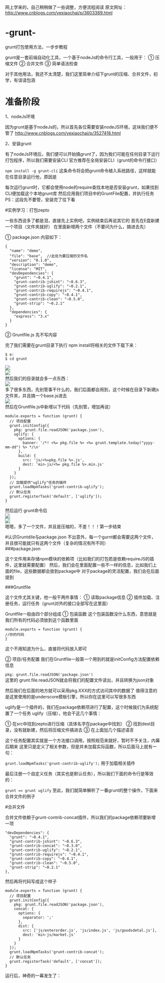 网上学来的，自己稍稍做了一些调整，方便流程阅读
原文网址：http://www.cnblogs.com/yexiaochai/p/3603389.html
# -grunt-
grunt打包使用方法，一步步教程

grunt是一套前端自动化工具，一个基于nodeJs的命令行工具，一般用于：
① 压缩文件
② 合并文件
③ 简单语法检查

对于其他用法，我还不太清楚，我们这里简单介绍下grunt的压缩、合并文件，初学，有误请包涵

# 准备阶段

1、nodeJs环境

因为grunt是基于nodeJs的，所以首先各位需要安装nodeJS环境，这块我们便不管了
http://www.cnblogs.com/yexiaochai/p/3527418.html

2、安装grunt

有了nodeJs环境后，我们便可以开始搞grunt了，因为我们可能在任何目录下运行打包程序，所以我们需要安装CLI
官方推荐在全局安装CLI（grunt的命令行接口）

`npm install -g grunt-cli`
这条命令将会把grunt命令植入系统路径，这样就能在任意目录运行他，原因是

每次运行grunt时，它都会使用node的require查找本地是否安装grunt，如果找到CLI便加载这个本地grunt库
然后应用我们项目中的GruntFile配置，并执行任务
PS：这段先不要管，安装完了往下看

#实例学习：打包zepto

一些东西说多了都是泪，直接先上实例吧，实例结束后再说其它的
首先在E盘新建一个项目（文件夹就好）
在里面新增两个文件（不要问为什么，搞进去先）

① package.json
内容如下：
```  
{
  "name": "demo",
  "file": "base",  //此处为要压缩的文件名
  "version": "0.1.0",
  "description": "demo",
  "license": "MIT",
  "devDependencies": {
    "grunt": "~0.4.1",
    "grunt-contrib-jshint": "~0.6.3",
    "grunt-contrib-uglify": "~0.2.1",
    "grunt-contrib-requirejs": "~0.4.1",
    "grunt-contrib-copy": "~0.4.1",
    "grunt-contrib-clean": "~0.5.0",
    "grunt-strip": "~0.2.1"
  },
  "dependencies": {
    "express": "3.x"
  }
}
```
② Gruntfile.js 
先不写内容

完了我们需要在grunt目录下执行 npm install将相关的文件下载下来：
```
$ e:
$ cd grunt
```
![](https://github.com/yarlinLee/-grunt-/raw/master/images/cd.jpg)   </br>
![](https://github.com/yarlinLee/-grunt-/raw/master/images/wenjian1.jpg)  </br>
然后我们的目录就会多一点东西： </br>
![](https://github.com/yarlinLee/-grunt-/raw/master/images/wenjian2.jpg)  </br>
多了很多东西，先别管事干什么的，我们后面都会用到，这个时候在目录下新建js文件夹，并且搞一个base.js进去 </br>
![](https://github.com/yarlinLee/-grunt-/raw/master/images/wenjian3.jpg) </br>
然后在Gruntfile.js中新增以下代码（先别管，增加再说） </br>
```
module.exports = function (grunt) {
  // 项目配置
  grunt.initConfig({
    pkg: grunt.file.readJSON('package.json'),
    uglify: {
      options: {
        banner: '/*! <%= pkg.file %> <%= grunt.template.today("yyyy-mm-dd") %> */\n'
      },
      build: {
        src: 'js/<%=pkg.file %>.js',
        dest: 'min-js/<%= pkg.file %>.min.js'
      }
    }
  });
  // 加载提供"uglify"任务的插件
  grunt.loadNpmTasks('grunt-contrib-uglify');
  // 默认任务
  grunt.registerTask('default', ['uglify']);
}
```
然后运行 grunt命令后  </br>
![](https://github.com/yarlinLee/-grunt-/raw/master/images/cd2.jpg)  </br>
![](https://github.com/yarlinLee/-grunt-/raw/master/images/wenjian4.jpg)  </br>
嗯嗯，多了一个文件，并且是压缩的，不差！！！第一步结束

#认识Gruntdile与package.json
不出意外，每一个gurnt都会需要这两个文件，并且很可能就只有这两个文件（复杂的情况有所不同）</br>
###package.json

这个文件用来存储npm模块的依赖项（比如我们的打包若是依赖requireJS的插件，这里就需要配置）
然后，我们会在里面配置一些不一样的信息，比如我们上面的file，这些数据都会放到package中
对于package的灵活配置，我们会在后面提到

###Gruntfile

这个文件尤其关键，他一般干两件事情：
① 读取package信息
② 插件加载、注册任务，运行任务（grunt对外的接口全部写在这里面）

Gruntfile一般由四个部分组成
① 包装函数
这个包装函数没什么东西，意思就是我们所有的代码必须放到这个函数里面
```
module.exports = function (grunt) {
//你的代码
}
```
这个不用知道为什么，直接将代码放入即可

② 项目/任务配置
我们在Gruntfile一般第一个用到的就是initConfig方法配置依赖信息

`pkg: grunt.file.readJSON('package.json')` </br>
这里的 grunt.file.readJSON就会将我们的配置文件读出，并且转换为json对象

然后我们在后面的地方就可以采用pkg.XXX的方式访问其中的数据了
值得注意的是这里使用的是underscore模板引擎，所以你在这里可以写很多东西

uglify是一个插件的，我们在package依赖项进行了配置，这个时候我们为系统配置了一个任务
uglify（压缩），他会干这几个事情：

① 在src中找到zepto进行压缩（具体名字在package中找到）
② 找到dest目录，没有就新建，然后将压缩文件搞进去
③ 在上面加几个描述语言

这个任务配置其实就是一个方法接口调用，按照规范来就好，暂时不予关注，内幕后期来
这里只是定义了相关参数，但是并未加载实际函数，所以后面马上就有一句：

`grunt.loadNpmTasks('grunt-contrib-uglify');`
用于加载相关插件

最后注册一个自定义任务（其实也是默认任务），所以我们下面的命令行是等效的：

`grunt == grunt uglify`
至此，我们就简单解析了一番grunt的整个操作，下面来合并文件的例子

#合并文件

合并文件依赖于grunt-contrib-concat插件，所以我们的package依赖项要新增一项
```
"devDependencies": {
  "grunt": "~0.4.1",
  "grunt-contrib-jshint": "~0.6.3",
  "grunt-contrib-concat": "~0.3.0",
  "grunt-contrib-uglify": "~0.2.1",
  "grunt-contrib-requirejs": "~0.4.1",
  "grunt-contrib-copy": "~0.4.1",
  "grunt-contrib-clean": "~0.5.0",
  "grunt-strip": "~0.2.1"
},
```
然后再将代码写成这个样子
```
module.exports = function (grunt) {
  // 项目配置
  grunt.initConfig({
    pkg: grunt.file.readJSON('package.json'),
    concat: {
      options: {
        separator: ';'
      },
      dist: {
        src: ['js/enterorder.js', 'js/index.js', 'js/goodsdetal.js'],
        dest: 'min-js/market.js'
      }
    }
  });
  grunt.loadNpmTasks('grunt-contrib-concat');
  // 默认任务
  grunt.registerTask('default', ['concat']);
}
```
运行后，神奇的一幕发生了：


